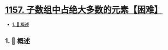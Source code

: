 # [1157. 子数组中占绝大多数的元素【困难】](https://github.com/Tdahuyou/TNotes.leetcode/tree/main/notes/1157.%20%E5%AD%90%E6%95%B0%E7%BB%84%E4%B8%AD%E5%8D%A0%E7%BB%9D%E5%A4%A7%E5%A4%9A%E6%95%B0%E7%9A%84%E5%85%83%E7%B4%A0%E3%80%90%E5%9B%B0%E9%9A%BE%E3%80%91)

<!-- region:toc -->

- [1. 📝 概述](#1--概述)

<!-- endregion:toc -->

## 1. 📝 概述
